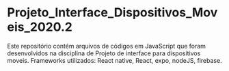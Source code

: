 # Projeto_Interface_Dispositivos_Moveis_2020.2
Este repositório contém arquivos de códigos em JavaScript que foram desenvolvidos na disciplina de Projeto de interface para dispositivos moveis.
Frameworks utilizados: React native, React, expo, nodeJS, firebase.


